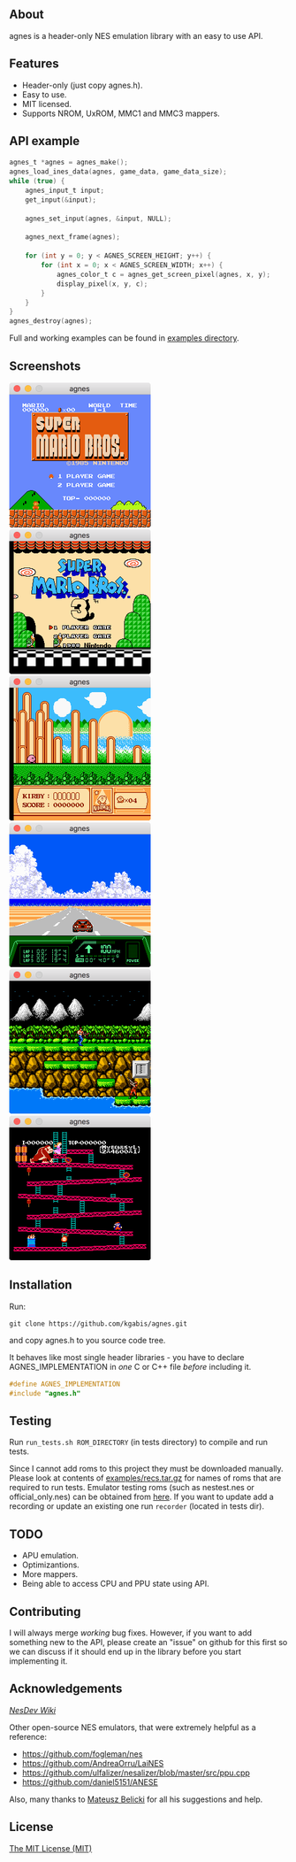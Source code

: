 ## About
agnes is a header-only NES emulation library with an easy to use API.

## Features
* Header-only (just copy agnes.h).
* Easy to use.
* MIT licensed.
* Supports NROM, UxROM, MMC1 and MMC3 mappers.

## API example
```c
agnes_t *agnes = agnes_make();
agnes_load_ines_data(agnes, game_data, game_data_size);
while (true) {
    agnes_input_t input;
    get_input(&input);

    agnes_set_input(agnes, &input, NULL);

    agnes_next_frame(agnes);

    for (int y = 0; y < AGNES_SCREEN_HEIGHT; y++) {
        for (int x = 0; x < AGNES_SCREEN_WIDTH; x++) {
            agnes_color_t c = agnes_get_screen_pixel(agnes, x, y);
            display_pixel(x, y, c);
        }
    }
}
agnes_destroy(agnes);
```

Full and working examples can be found in [examples directory](http://github.com/kgabis/agnes/tree/master/examples).

## Screenshots
<p float="left">
    <img src="screens/smb.png" alt="Super Mario Bros" width="256"/>
    <img src="screens/smb3.png" alt="Super Mario Bros 3" width="256"/>
    <img src="screens/kirby.png" alt="Kirby's Adventure" width="256"/>
    <img src="screens/radracer2.png" alt="Rad Racer II" width="256"/> 
    <img src="screens/contra.png" alt="Contra" width="256"/> 
    <img src="screens/dk.png" alt="Donkey Kong" width="256"/> 
</p>

## Installation
Run:
```
git clone https://github.com/kgabis/agnes.git
```
and copy agnes.h to you source code tree.

It behaves like most single header libraries - you have to declare AGNES_IMPLEMENTATION in *one* C or C++ file *before* including it.

```c
#define AGNES_IMPLEMENTATION
#include "agnes.h"
```

## Testing
Run ```run_tests.sh ROM_DIRECTORY``` (in tests directory) to compile and run tests.

Since I cannot add roms to this project they must be downloaded manually. Please look at contents of [examples/recs.tar.gz](http://github.com/kgabis/agnes/tree/master/examples/recs.tar.gz) for names of roms that are required to run tests. Emulator testing roms (such as nestest.nes or official_only.nes) can be obtained from [here](https://wiki.nesdev.com/w/index.php/Emulator_tests). If you want to update add a recording or update an existing one run ```recorder``` (located in tests dir).

## TODO
* APU emulation.
* Optimizantions.
* More mappers.
* Being able to access CPU and PPU state using API.

## Contributing
I will always merge *working* bug fixes. However, if you want to add something new to the API, please create an "issue" on github for this first so we can discuss if it should end up in the library before you start implementing it.  

## Acknowledgements
*[NesDev Wiki](http://wiki.nesdev.com/w/index.php/Nesdev_Wiki)*

Other open-source NES emulators, that were extremely helpful as a reference:
* https://github.com/fogleman/nes
* https://github.com/AndreaOrru/LaiNES
* https://github.com/ulfalizer/nesalizer/blob/master/src/ppu.cpp
* https://github.com/daniel5151/ANESE

Also, many thanks to [Mateusz Belicki](https://github.com/mbelicki/) for all his suggestions and help.  

## License
[The MIT License (MIT)](http://opensource.org/licenses/mit-license.php)
